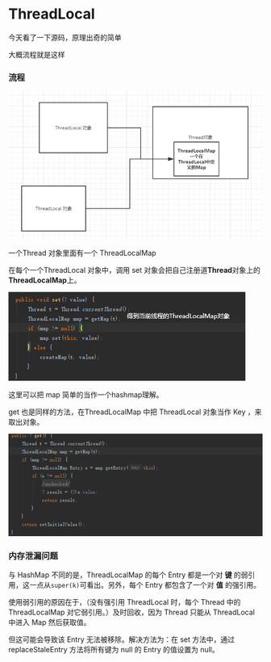 # ThreadLocal

今天看了一下源码，原理出奇的简单

大概流程就是这样

### 流程

![1584328011970](https://raw.githubusercontent.com/Yang6149/typora-image/master/demo/202003/16/134857-407175.png)

一个Thread 对象里面有一个 ThreadLocalMap

在每个一个ThreadLocal 对象中，调用 set 对象会把自己注册道**Thread**对象上的 **ThreadLocalMap**上。

![1584328231755](https://raw.githubusercontent.com/Yang6149/typora-image/master/demo/202003/16/134838-537541.png)

这里可以把 map 简单的当作一个hashmap理解。

get 也是同样的方法，在ThreadLocalMap 中把 ThreadLocal 对象当作 Key ，来取出对象。

![1584328339067](https://raw.githubusercontent.com/Yang6149/typora-image/master/demo/202003/16/134846-811295.png)

### 内存泄漏问题

与 HashMap 不同的是，ThreadLocalMap 的每个 Entry 都是一个对 **键** 的弱引用，这一点从`super(k)`可看出。另外，每个 Entry 都包含了一个对 **值** 的强引用。

使用弱引用的原因在于，（没有强引用 ThreadLocal 时，每个 Thread 中的 ThreadLocalMap 对它弱引用。）及时回收，因为 Thread 只能从 ThreadLocal 中进入 Map 然后获取值。

但这可能会导致该 Entry 无法被移除。解决方法为：在 set 方法中，通过 replaceStaleEntry 方法将所有键为 null 的 Entry 的值设置为 null。